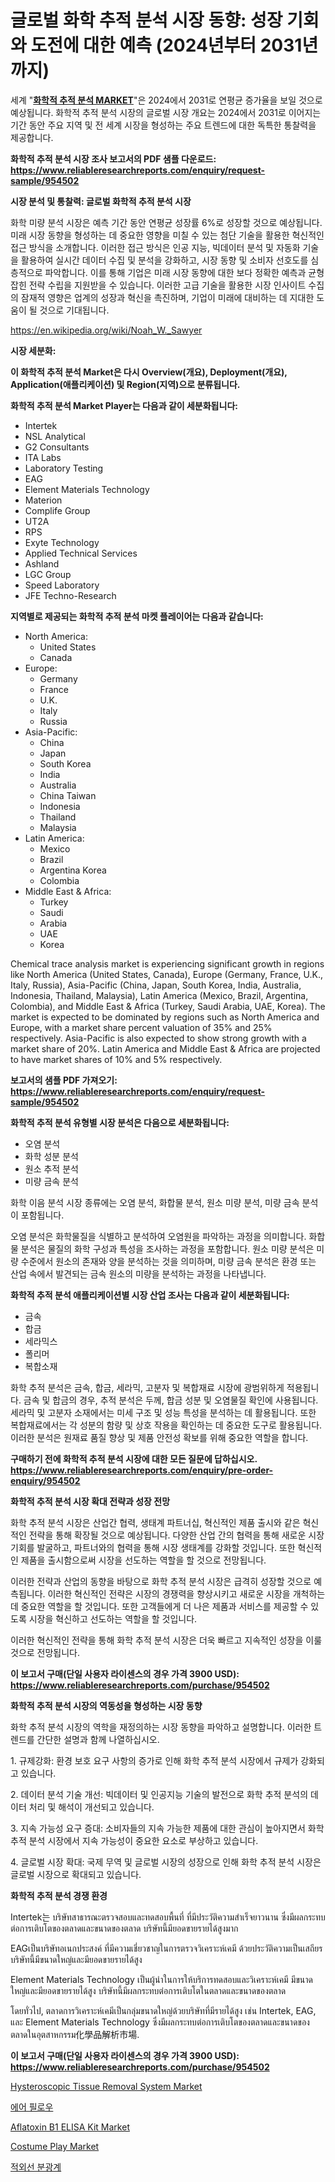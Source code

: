 <p><h1>글로벌 화학 추적 분석 시장 동향: 성장 기회와 도전에 대한 예측 (2024년부터 2031년까지)</h1></p><p>세계 "<strong><a href="https://www.reliableresearchreports.com/chemical-trace-analysis-r954502">화학적 추적 분석 MARKET</a></strong>"은 2024에서 2031로 연평균 증가율을 보일 것으로 예상됩니다. 화학적 추적 분석 시장의 글로벌 시장 개요는 2024에서 2031로 이어지는 기간 동안 주요 지역 및 전 세계 시장을 형성하는 주요 트렌드에 대한 독특한 통찰력을 제공합니다.</p>
<p><strong>화학적 추적 분석 시장 조사 보고서의 PDF 샘플 다운로드: <a href="https://www.reliableresearchreports.com/enquiry/request-sample/954502">https://www.reliableresearchreports.com/enquiry/request-sample/954502</a></strong></p>
<p><strong>시장 분석 및 통찰력: 글로벌 화학적 추적 분석 시장</strong></p>
<p><p>화학 미량 분석 시장은 예측 기간 동안 연평균 성장률 6%로 성장할 것으로 예상됩니다. 미래 시장 동향을 형성하는 데 중요한 영향을 미칠 수 있는 첨단 기술을 활용한 혁신적인 접근 방식을 소개합니다. 이러한 접근 방식은 인공 지능, 빅데이터 분석 및 자동화 기술을 활용하여 실시간 데이터 수집 및 분석을 강화하고, 시장 동향 및 소비자 선호도를 심층적으로 파악합니다. 이를 통해 기업은 미래 시장 동향에 대한 보다 정확한 예측과 균형 잡힌 전략 수립을 지원받을 수 있습니다. 이러한 고급 기술을 활용한 시장 인사이트 수집의 잠재적 영향은 업계의 성장과 혁신을 촉진하며, 기업이 미래에 대비하는 데 지대한 도움이 될 것으로 기대됩니다.</p></p>
<p><a href="%7CAUTHORITHY_DOMAIN_URL%7C">https://en.wikipedia.org/wiki/Noah_W._Sawyer</a></p>
<p><strong>시장 세분화:</strong></p>
<p><strong>이 화학적 추적 분석 Market은 다시 Overview(개요), Deployment(개요), Application(애플리케이션) 및 Region(지역)으로 분류됩니다.</strong></p>
<p><strong>화학적 추적 분석 Market Player는 다음과 같이 세분화됩니다:</strong></p>
<p><ul><li>Intertek</li><li>NSL Analytical</li><li>G2 Consultants</li><li>ITA Labs</li><li>Laboratory Testing</li><li>EAG</li><li>Element Materials Technology</li><li>Materion</li><li>Complife Group</li><li>UT2A</li><li>RPS</li><li>Exyte Technology</li><li>Applied Technical Services</li><li>Ashland</li><li>LGC Group</li><li>Speed Laboratory</li><li>JFE Techno-Research</li></ul></p>
<p><strong>지역별로 제공되는 화학적 추적 분석 마켓 플레이어는 다음과 같습니다:</strong></p>
<p><ul>
    <li>
        North America:
        <ul>
            <li>United States</li>
            <li>Canada</li>
        </ul>
    </li>
    <li>
        Europe:
        <ul>
            <li>Germany</li>
            <li>France</li>
            <li>U.K.</li>
            <li>Italy</li>
            <li>Russia</li>
        </ul>
    </li>
    <li>
        Asia-Pacific:
        <ul>
            <li>China</li>
            <li>Japan</li>
            <li>South Korea</li>
            <li>India</li>
            <li>Australia</li>
            <li>China Taiwan</li>
            <li>Indonesia</li>
            <li>Thailand</li>
            <li>Malaysia</li>
        </ul>
    </li>
    <li>
        Latin America:
        <ul>
            <li>Mexico</li>
            <li>Brazil</li>
            <li>Argentina Korea</li>
            <li>Colombia</li>
        </ul>
    </li>
    <li>
        Middle East & Africa:
        <ul>
            <li>Turkey</li>
            <li>Saudi</li>
            <li>Arabia</li>
            <li>UAE</li>
            <li>Korea</li>
        </ul>
    </li>
    </ul></p>
<p><p>Chemical trace analysis market is experiencing significant growth in regions like North America (United States, Canada), Europe (Germany, France, U.K., Italy, Russia), Asia-Pacific (China, Japan, South Korea, India, Australia, Indonesia, Thailand, Malaysia), Latin America (Mexico, Brazil, Argentina, Colombia), and Middle East & Africa (Turkey, Saudi Arabia, UAE, Korea). The market is expected to be dominated by regions such as North America and Europe, with a market share percent valuation of 35% and 25% respectively. Asia-Pacific is also expected to show strong growth with a market share of 20%. Latin America and Middle East & Africa are projected to have market shares of 10% and 5% respectively.</p></p>
<p><strong>보고서의 샘플 PDF 가져오기: <a href="https://www.reliableresearchreports.com/enquiry/request-sample/954502">https://www.reliableresearchreports.com/enquiry/request-sample/954502</a></strong></p>
<p><strong>화학적 추적 분석 유형별 시장 분석은 다음으로 세분화됩니다:</strong></p>
<p><ul><li>오염 분석</li><li>화학 성분 분석</li><li>원소 추적 분석</li><li>미량 금속 분석</li></ul></p>
<p><p>화학 이음 분석 시장 종류에는 오염 분석, 화합물 분석, 원소 미량 분석, 미량 금속 분석이 포함됩니다. </p><p>오염 분석은 화학물질을 식별하고 분석하여 오염원을 파악하는 과정을 의미합니다. 화합물 분석은 물질의 화학 구성과 특성을 조사하는 과정을 포함합니다. 원소 미량 분석은 미량 수준에서 원소의 존재와 양을 분석하는 것을 의미하며, 미량 금속 분석은 환경 또는 산업 속에서 발견되는 금속 원소의 미량을 분석하는 과정을 나타냅니다.</p></p>
<p><strong>화학적 추적 분석 애플리케이션별 시장 산업 조사는 다음과 같이 세분화됩니다:</strong></p>
<p><ul><li>금속</li><li>합금</li><li>세라믹스</li><li>폴리머</li><li>복합소재</li></ul></p>
<p><p>화학 추적 분석은 금속, 합금, 세라믹, 고분자 및 복합재료 시장에 광범위하게 적용됩니다. 금속 및 합금의 경우, 추적 분석은 두께, 합금 성분 및 오염물질 확인에 사용됩니다. 세라믹 및 고분자 소재에서는 미세 구조 및 성능 특성을 분석하는 데 활용됩니다. 또한 복합재료에서는 각 성분의 함량 및 상호 작용을 확인하는 데 중요한 도구로 활용됩니다. 이러한 분석은 원재료 품질 향상 및 제품 안전성 확보를 위해 중요한 역할을 합니다.</p></p>
<p><strong>구매하기 전에 화학적 추적 분석 시장에 대한 모든 질문에 답하십시오. <a href="https://www.reliableresearchreports.com/enquiry/pre-order-enquiry/954502">https://www.reliableresearchreports.com/enquiry/pre-order-enquiry/954502</a></strong></p>
<p><strong>화학적 추적 분석 시장 확대 전략과 성장 전망</strong></p>
<p><p>화학 추적 분석 시장은 산업간 협력, 생태계 파트너십, 혁신적인 제품 출시와 같은 혁신적인 전략을 통해 확장될 것으로 예상됩니다. 다양한 산업 간의 협력을 통해 새로운 시장 기회를 발굴하고, 파트너와의 협력을 통해 시장 생태계를 강화할 것입니다. 또한 혁신적인 제품을 출시함으로써 시장을 선도하는 역할을 할 것으로 전망됩니다.</p><p>이러한 전략과 산업의 동향을 바탕으로 화학 추적 분석 시장은 급격히 성장할 것으로 예측됩니다. 이러한 혁신적인 전략은 시장의 경쟁력을 향상시키고 새로운 시장을 개척하는데 중요한 역할을 할 것입니다. 또한 고객들에게 더 나은 제품과 서비스를 제공할 수 있도록 시장을 혁신하고 선도하는 역할을 할 것입니다.</p><p>이러한 혁신적인 전략을 통해 화학 추적 분석 시장은 더욱 빠르고 지속적인 성장을 이룰 것으로 전망됩니다.</p></p>
<p><strong>이 보고서 구매(단일 사용자 라이센스의 경우 가격 3900 USD): <a href="https://www.reliableresearchreports.com/purchase/954502">https://www.reliableresearchreports.com/purchase/954502</a></strong></p>
<p><strong>화학적 추적 분석 시장의 역동성을 형성하는 시장 동향</strong></p>
<p><p>화학 추적 분석 시장의 역학을 재정의하는 시장 동향을 파악하고 설명합니다. 이러한 트렌드를 간단한 설명과 함께 나열하십시오.</p><p>1. 규제강화: 환경 보호 요구 사항의 증가로 인해 화학 추적 분석 시장에서 규제가 강화되고 있습니다.</p><p>2. 데이터 분석 기술 개선: 빅데이터 및 인공지능 기술의 발전으로 화학 추적 분석의 데이터 처리 및 해석이 개선되고 있습니다.</p><p>3. 지속 가능성 요구 증대: 소비자들의 지속 가능한 제품에 대한 관심이 높아지면서 화학 추적 분석 시장에서 지속 가능성이 중요한 요소로 부상하고 있습니다.</p><p>4. 글로벌 시장 확대: 국제 무역 및 글로벌 시장의 성장으로 인해 화학 추적 분석 시장은 글로벌 시장으로 확대되고 있습니다.</p></p>
<p><strong>화학적 추적 분석 경쟁 환경</strong></p>
<p><p>Intertek는 บริษัทสาธารณะตรวจสอบและทดสอบพื้นที่ ที่มีประวัติความสำเร็จยาวนาน ซึ่งมีผลกระทบต่อการเติบโตของตลาดและขนาดของตลาด บริษัทนี้มียอดขายรายได้สูงมาก</p><p>EAGเป็นบริษัทอเนกประสงค์ ที่มีความเชี่ยวชาญในการตรวจวิเคราะห์เคมี ด้วยประวัติความเป็นเสถียร บริษัทนี้มีขนาดใหญ่และมียอดขายรายได้สูง</p><p>Element Materials Technology เป็นผู้นำในการให้บริการทดสอบและวิเคราะห์เคมี มีขนาดใหญ่และมียอดขายรายได้สูง บริษัทนี้มีผลกระทบต่อการเติบโตในตลาดและขนาดของตลาด</p><p>โดยทั่วไป, ตลาดการวิเคราะห์เคมีเป็นกลุ่มขนาดใหญ่ด้วยบริษัทที่มีรายได้สูง เช่น Intertek, EAG, และ Element Materials Technology ซึ่งมีผลกระทบต่อการเติบโตของตลาดและขนาดของตลาดในอุตสาหกรรม化學品解析市場.</p></p>
<p><strong>이 보고서 구매(단일 사용자 라이센스의 경우 가격 3900 USD): <a href="https://www.reliableresearchreports.com/purchase/954502">https://www.reliableresearchreports.com/purchase/954502</a></strong></p>
<p><p><a href="https://github.com/markusgodoy/Market-Research-Report-List-4/blob/main/hysteroscopic-tissue-removal-system-market.md">Hysteroscopic Tissue Removal System Market</a></p><p><a href="https://medium.com/@czbtzkwc9/%EC%97%90%EC%96%B4-%ED%94%BC%EB%A1%9C%EC%9A%B0-%EC%8B%9C%EC%9E%A5-%EC%8B%9C%EC%9E%A5-%EC%84%B8%EB%B6%84%ED%99%94-%EC%A7%80%EB%A6%AC%EC%A0%81-%EC%A7%80%EC%97%AD-%EB%B0%8F-2031%EB%85%84%EA%B9%8C%EC%A7%80%EC%9D%98-%EC%8B%9C%EC%9E%A5-%EC%98%88%EC%B8%A1-f8e57ffe1fc5">에어 필로우</a></p><p><a href="https://github.com/arionmp/Market-Research-Report-List-4/blob/main/aflatoxin-b1-elisa-kit-market.md">Aflatoxin B1 ELISA Kit Market</a></p><p><a href="https://issuu.com/reportprime-2/docs/costume-play-market-size-2030.pptx">Costume Play Market</a></p><p><a href="https://medium.com/@derrickmafrks96745/%EC%9E%90%EC%99%B8%EC%84%A0-%EB%B6%84%EA%B4%91%EA%B8%B0-%EC%8B%9C%EC%9E%A5-%EA%B7%9C%EB%AA%A8-%EC%A0%90%EC%9C%A0%EC%9C%A8-%EB%B0%8F-%ED%8A%B8%EB%A0%8C%EB%93%9C-%EB%B6%84%EC%84%9D-%EB%B3%B4%EA%B3%A0%EC%84%9C-%EC%B5%9C%EC%A2%85-%EC%82%AC%EC%9A%A9%EC%B2%98-%ED%99%94%ED%95%99-%EC%82%B0%EC%97%85-%EC%84%9D%EC%9C%A0-%EB%B0%8F-%EA%B0%80%EC%8A%A4-%EA%B3%B5%ED%95%99-%EC%A0%9C%EC%95%BD-%EC%82%B0%EC%97%85-%EC%8B%9D%ED%92%88-%EB%B0%8F-%EB%86%8D%EC%97%85-%EB%B6%84%EC%84%9D-%EA%B8%B0%ED%83%80-%EC%9B%90%EB%A3%8C-%EB%B0%8F-2031%EB%85%84%EA%B9%8C%EC%A7%80%EC%9D%98-ed375e79b111">적외선 분광계</a></p></p>